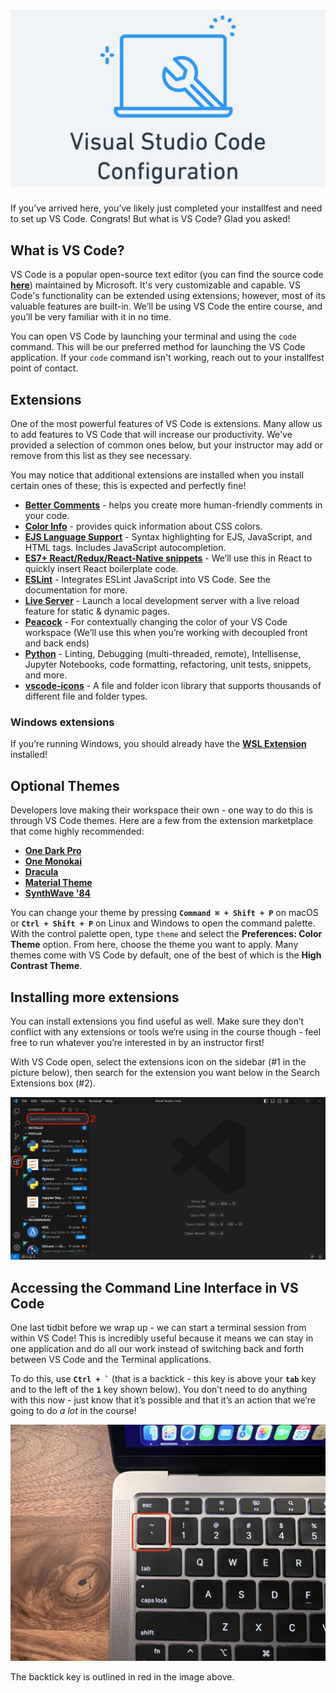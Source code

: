 # ![Visual Studio Code Configuration](./assets/installfest-vsc-config-logo.png)

If you’ve arrived here, you’ve likely just completed your installfest and need to set up VS Code. Congrats! But what is VS Code? Glad you asked!

## What is VS Code?

VS Code is a popular open-source text editor (you can find the source code [**here**](https://github.com/microsoft/vscode)) maintained by Microsoft. It's very customizable and capable. VS Code's functionality can be extended using extensions; however, most of its valuable features are built-in. We’ll be using VS Code the entire course, and you’ll be very familiar with it in no time.

You can open VS Code by launching your terminal and using the `code` command. This will be our preferred method for launching the VS Code application. If your `code` command isn't working, reach out to your installfest point of contact.

## Extensions

One of the most powerful features of VS Code is extensions. Many allow us to add features to VS Code that will increase our productivity. We've provided a selection of common ones below, but your instructor may add or remove from this list as they see necessary.

You may notice that additional extensions are installed when you install certain ones of these; this is expected and perfectly fine!

- **[Better Comments](https://marketplace.visualstudio.com/items?itemName=aaron-bond.better-comments)** - helps you create more human-friendly comments in your code.
- **[Color Info](https://marketplace.visualstudio.com/items?itemName=bierner.color-info)** - provides quick information about CSS colors.
- **[EJS Language Support](https://marketplace.visualstudio.com/items?itemName=DigitalBrainstem.javascript-ejs-support)** - Syntax highlighting for EJS, JavaScript, and HTML tags. Includes JavaScript autocompletion.
- **[ES7+ React/Redux/React-Native snippets](https://marketplace.visualstudio.com/items?itemName=dsznajder.es7-react-js-snippets)** - We’ll use this in React to quickly insert React boilerplate code.
- **[ESLint](https://marketplace.visualstudio.com/items?itemName=dbaeumer.vscode-eslint)** - Integrates ESLint JavaScript into VS Code. See the documentation for more.
- **[Live Server](https://marketplace.visualstudio.com/items?itemName=ritwickdey.LiveServer)** - Launch a local development server with a live reload feature for static & dynamic pages.
- **[Peacock](https://marketplace.visualstudio.com/items?itemName=johnpapa.vscode-peacock)** - For contextually changing the color of your VS Code workspace (We’ll use this when you’re working with decoupled front and back ends)
- **[Python](https://marketplace.visualstudio.com/items?itemName=ms-python.python)** - Linting, Debugging (multi-threaded, remote), Intellisense, Jupyter Notebooks, code formatting, refactoring, unit tests, snippets, and more.
- **[vscode-icons](https://marketplace.visualstudio.com/items?itemName=vscode-icons-team.vscode-icons)** - A file and folder icon library that supports thousands of different file and folder types.

### Windows extensions

If you’re running Windows, you should already have the **[WSL Extension](https://marketplace.visualstudio.com/items?itemName=ms-vscode-remote.remote-wsl)** installed!

## Optional Themes

Developers love making their workspace their own - one way to do this is through VS Code themes. Here are a few from the extension marketplace that come highly recommended:

- **[One Dark Pro](https://marketplace.visualstudio.com/items?itemName=zhuangtongfa.Material-theme)**
- **[One Monokai](https://marketplace.visualstudio.com/items?itemName=azemoh.one-monokai)**
- **[Dracula](https://marketplace.visualstudio.com/items?itemName=dracula-theme.theme-dracula)**
- **[Material Theme](https://marketplace.visualstudio.com/items?itemName=Equinusocio.vsc-material-theme)**
- **[SynthWave '84](https://marketplace.visualstudio.com/items?itemName=RobbOwen.synthwave-vscode)**

You can change your theme by pressing **`Command ⌘ + Shift + P`** on macOS or **`Ctrl + Shift + P`** on Linux and Windows to open the command palette. With the control palette open, type `theme` and select the **Preferences: Color Theme** option. From here, choose the theme you want to apply. Many themes come with VS Code by default, one of the best of which is the **High Contrast Theme**.

## Installing more extensions

You can install extensions you find useful as well. Make sure they don’t conflict with any extensions or tools we’re using in the course though - feel free to run whatever you’re interested in by an instructor first!

With VS Code open, select the extensions icon on the sidebar (#1 in the picture below), then search for the extension you want below in the Search Extensions box (#2).

![Searching for extensions on the extensions marketplace in VS Code](./assets/extension-search.png)

## Accessing the Command Line Interface in VS Code

One last tidbit before we wrap up - we can start a terminal session from within VS Code! This is incredibly useful because it means we can stay in one application and do all our work instead of switching back and forth between VS Code and the Terminal applications.

To do this, use **`` Ctrl + ` ``** (that is a backtick - this key is above your **`tab`** key and to the left of the **`1`** key shown below). You don’t need to do anything with this now - just know that it’s possible and that it’s an action that we’re going to do *a lot* in the course!

![The backtick key is above the tab key and to the left of the 1 key on your keyboard.](./assets/backtick.jpg)

The backtick key is outlined in red in the image above.

